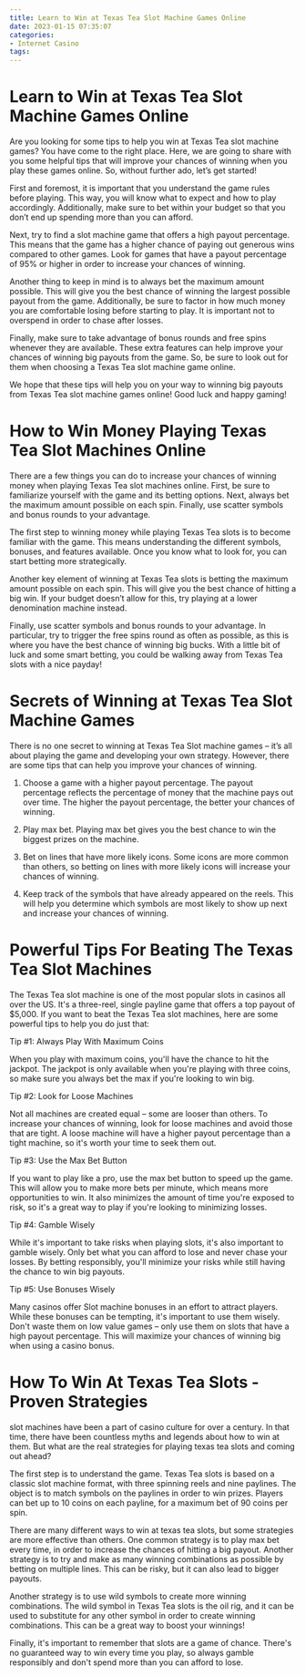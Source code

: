 ```yaml
---
title: Learn to Win at Texas Tea Slot Machine Games Online 
date: 2023-01-15 07:35:07
categories:
- Internet Casino
tags:
---
```



#  Learn to Win at Texas Tea Slot Machine Games Online 

Are you looking for some tips to help you win at Texas Tea slot machine games? You have come to the right place. Here, we are going to share with you some helpful tips that will improve your chances of winning when you play these games online. So, without further ado, let’s get started!

First and foremost, it is important that you understand the game rules before playing. This way, you will know what to expect and how to play accordingly. Additionally, make sure to bet within your budget so that you don’t end up spending more than you can afford.

Next, try to find a slot machine game that offers a high payout percentage. This means that the game has a higher chance of paying out generous wins compared to other games. Look for games that have a payout percentage of 95% or higher in order to increase your chances of winning.

Another thing to keep in mind is to always bet the maximum amount possible. This will give you the best chance of winning the largest possible payout from the game. Additionally, be sure to factor in how much money you are comfortable losing before starting to play. It is important not to overspend in order to chase after losses.

Finally, make sure to take advantage of bonus rounds and free spins whenever they are available. These extra features can help improve your chances of winning big payouts from the game. So, be sure to look out for them when choosing a Texas Tea slot machine game online.

We hope that these tips will help you on your way to winning big payouts from Texas Tea slot machine games online! Good luck and happy gaming!

#  How to Win Money Playing Texas Tea Slot Machines Online 

There are a few things you can do to increase your chances of winning money when playing Texas Tea slot machines online. First, be sure to familiarize yourself with the game and its betting options. Next, always bet the maximum amount possible on each spin. Finally, use scatter symbols and bonus rounds to your advantage.

The first step to winning money while playing Texas Tea slots is to become familiar with the game. This means understanding the different symbols, bonuses, and features available. Once you know what to look for, you can start betting more strategically.

Another key element of winning at Texas Tea slots is betting the maximum amount possible on each spin. This will give you the best chance of hitting a big win. If your budget doesn’t allow for this, try playing at a lower denomination machine instead.

Finally, use scatter symbols and bonus rounds to your advantage. In particular, try to trigger the free spins round as often as possible, as this is where you have the best chance of winning big bucks. With a little bit of luck and some smart betting, you could be walking away from Texas Tea slots with a nice payday!

#  Secrets of Winning at Texas Tea Slot Machine Games 

There is no one secret to winning at Texas Tea Slot machine games – it’s all about playing the game and developing your own strategy. However, there are some tips that can help you improve your chances of winning.

1. Choose a game with a higher payout percentage. The payout percentage reflects the percentage of money that the machine pays out over time. The higher the payout percentage, the better your chances of winning.

2. Play max bet. Playing max bet gives you the best chance to win the biggest prizes on the machine.

3. Bet on lines that have more likely icons. Some icons are more common than others, so betting on lines with more likely icons will increase your chances of winning.

4. Keep track of the symbols that have already appeared on the reels. This will help you determine which symbols are most likely to show up next and increase your chances of winning.

#  Powerful Tips For Beating The Texas Tea Slot Machines 

The Texas Tea slot machine is one of the most popular slots in casinos all over the US. It's a three-reel, single payline game that offers a top payout of $5,000. If you want to beat the Texas Tea slot machines, here are some powerful tips to help you do just that: 

Tip #1: Always Play With Maximum Coins

When you play with maximum coins, you'll have the chance to hit the jackpot. The jackpot is only available when you're playing with three coins, so make sure you always bet the max if you're looking to win big. 

Tip #2: Look for Loose Machines

Not all machines are created equal – some are looser than others. To increase your chances of winning, look for loose machines and avoid those that are tight. A loose machine will have a higher payout percentage than a tight machine, so it's worth your time to seek them out. 

Tip #3: Use the Max Bet Button

If you want to play like a pro, use the max bet button to speed up the game. This will allow you to make more bets per minute, which means more opportunities to win. It also minimizes the amount of time you're exposed to risk, so it's a great way to play if you're looking to minimizing losses. 

Tip #4: Gamble Wisely

While it's important to take risks when playing slots, it's also important to gamble wisely. Only bet what you can afford to lose and never chase your losses. By betting responsibly, you'll minimize your risks while still having the chance to win big payouts. 

Tip #5: Use Bonuses Wisely

Many casinos offer Slot machine bonuses in an effort to attract players. While these bonuses can be tempting, it's important to use them wisely. Don't waste them on low value games – only use them on slots that have a high payout percentage. This will maximize your chances of winning big when using a casino bonus.

#  How To Win At Texas Tea Slots - Proven Strategies

 slot machines have been a part of casino culture for over a century. In that time, there have been countless myths and legends about how to win at them. But what are the real strategies for playing texas tea slots and coming out ahead?

The first step is to understand the game. Texas Tea slots is based on a classic slot machine format, with three spinning reels and nine paylines. The object is to match symbols on the paylines in order to win prizes. Players can bet up to 10 coins on each payline, for a maximum bet of 90 coins per spin.

There are many different ways to win at texas tea slots, but some strategies are more effective than others. One common strategy is to play max bet every time, in order to increase the chances of hitting a big payout. Another strategy is to try and make as many winning combinations as possible by betting on multiple lines. This can be risky, but it can also lead to bigger payouts.

Another strategy is to use wild symbols to create more winning combinations. The wild symbol in Texas Tea slots is the oil rig, and it can be used to substitute for any other symbol in order to create winning combinations. This can be a great way to boost your winnings!

Finally, it's important to remember that slots are a game of chance. There's no guaranteed way to win every time you play, so always gamble responsibly and don't spend more than you can afford to lose.